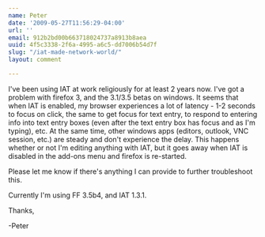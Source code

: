 ```yaml
---
name: Peter
date: '2009-05-27T11:56:29-04:00'
url: ''
email: 912b2bd00b663718024737a8913b8aea
uuid: 4f5c3338-2f6a-4995-a6c5-dd7006b54d7f
slug: "/iat-made-network-world/"
layout: comment

---
```


I've been using IAT at work religiously for at least 2 years now. I've got a problem with firefox 3, and the 3.1/3.5 betas on windows. It seems that when IAT is enabled, my browser experiences a lot of latency - 1-2 seconds to focus on click, the same to get focus for text entry, to respond to entering info into text entry boxes (even after the text entry box has focus and as I'm typing), etc. At the same time, other windows apps (editors, outlook, VNC session, etc.) are steady and don't experience the delay. This happens whether or not I'm editing anything with IAT, but it goes away when IAT is disabled in the add-ons menu and firefox is re-started.

Please let me know if there's anything I can provide to further troubleshoot this.

Currently I'm using FF 3.5b4, and IAT 1.3.1.

Thanks,

-Peter
